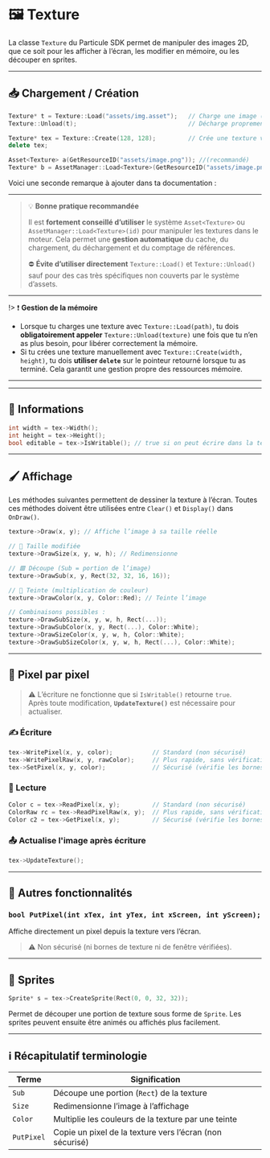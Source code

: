 # 🖼️ Texture

La classe `Texture` du Particule SDK permet de manipuler des images 2D, que ce soit pour les afficher à l’écran, les modifier en mémoire, ou les découper en sprites.

---

## 📥 Chargement / Création

```cpp
Texture* t = Texture::Load("assets/img.asset");   // Charge une image (à éviter)
Texture::Unload(t);                               // Décharge proprement(à éviter)

Texture* tex = Texture::Create(128, 128);         // Crée une texture vide (écriture possible)
delete tex;

Asset<Texture> a(GetResourceID("assets/image.png")); //(recommandé)
Texture* b = AssetManager::Load<Texture>(GetResourceID("assets/image.png"));//(recommandé)
```

Voici une seconde remarque à ajouter dans ta documentation :

---

> 💡 **Bonne pratique recommandée**
>
> Il est **fortement conseillé d’utiliser** le système `Asset<Texture>` ou `AssetManager::Load<Texture>(id)` pour manipuler les textures dans le moteur.
> Cela permet une **gestion automatique** du cache, du chargement, du déchargement et du comptage de références.
>
> ⛔️ **Évite d’utiliser directement** `Texture::Load()` et `Texture::Unload()` sauf pour des cas très spécifiques non couverts par le système d’assets.

---

!> ❗ **Gestion de la mémoire**
 * Lorsque tu charges une texture avec `Texture::Load(path)`, tu dois **obligatoirement appeler** `Texture::Unload(texture)` une fois que tu n’en as plus besoin, pour libérer correctement la mémoire.
 * Si tu crées une texture manuellement avec `Texture::Create(width, height)`, tu dois **utiliser `delete`** sur le pointeur retourné lorsque tu as terminé.
 Cela garantit une gestion propre des ressources mémoire.

---


---

## 📐 Informations

```cpp
int width = tex->Width();
int height = tex->Height();
bool editable = tex->IsWritable(); // true si on peut écrire dans la texture
```

---

## 🖌️ Affichage

Les méthodes suivantes permettent de dessiner la texture à l’écran. Toutes ces méthodes doivent être utilisées entre `Clear()` et `Display()` dans `OnDraw()`.

```cpp
texture->Draw(x, y); // Affiche l’image à sa taille réelle

// 📏 Taille modifiée
texture->DrawSize(x, y, w, h); // Redimensionne

// 🟥 Découpe (Sub = portion de l’image)
texture->DrawSub(x, y, Rect(32, 32, 16, 16)); 

// 🎨 Teinte (multiplication de couleur)
texture->DrawColor(x, y, Color::Red); // Teinte l’image

// Combinaisons possibles :
texture->DrawSubSize(x, y, w, h, Rect(...));
texture->DrawSubColor(x, y, Rect(...), Color::White);
texture->DrawSizeColor(x, y, w, h, Color::White);
texture->DrawSubSizeColor(x, y, w, h, Rect(...), Color::White);
```

---

## 🎯 Pixel par pixel

> ⚠️ L’écriture ne fonctionne que si `IsWritable()` retourne `true`.  
> Après toute modification, **`UpdateTexture()`** est nécessaire pour actualiser.

### ✍️ Écriture

```cpp
tex->WritePixel(x, y, color);           // Standard (non sécurisé)
tex->WritePixelRaw(x, y, rawColor);     // Plus rapide, sans vérifications
tex->SetPixel(x, y, color);             // Sécurisé (vérifie les bornes)
```

### 📖 Lecture

```cpp
Color c = tex->ReadPixel(x, y);         // Standard (non sécurisé)
ColorRaw rc = tex->ReadPixelRaw(x, y);  // Plus rapide, sans vérifications
Color c2 = tex->GetPixel(x, y);         // Sécurisé (vérifie les bornes)
```

### 📤 Actualise l'image après écriture

```cpp
tex->UpdateTexture();
```

---

## 🧩 Autres fonctionnalités

### `bool PutPixel(int xTex, int yTex, int xScreen, int yScreen);`

Affiche directement un pixel depuis la texture vers l’écran.  
> ⚠️ Non sécurisé (ni bornes de texture ni de fenêtre vérifiées).

---

## 🧱 Sprites

```cpp
Sprite* s = tex->CreateSprite(Rect(0, 0, 32, 32));
```

Permet de découper une portion de texture sous forme de `Sprite`. Les sprites peuvent ensuite être animés ou affichés plus facilement.

---

## ℹ️ Récapitulatif terminologie

| Terme | Signification |
|------|---------------|
| `Sub` | Découpe une portion (`Rect`) de la texture |
| `Size` | Redimensionne l’image à l’affichage |
| `Color` | Multiplie les couleurs de la texture par une teinte |
| `PutPixel` | Copie un pixel de la texture vers l’écran (non sécurisé) |